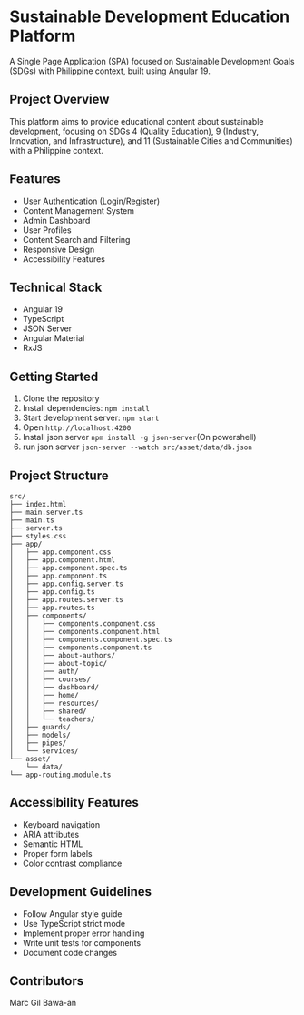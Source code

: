 # Sustainable Development Education Platform

A Single Page Application (SPA) focused on Sustainable Development Goals (SDGs) with Philippine context, built using Angular 19.

## Project Overview

This platform aims to provide educational content about sustainable development, focusing on SDGs 4 (Quality Education), 9 (Industry, Innovation, and Infrastructure), and 11 (Sustainable Cities and Communities) with a Philippine context.

## Features

- User Authentication (Login/Register)
- Content Management System
- Admin Dashboard
- User Profiles
- Content Search and Filtering
- Responsive Design
- Accessibility Features

## Technical Stack

- Angular 19
- TypeScript
- JSON Server
- Angular Material
- RxJS

## Getting Started

1. Clone the repository
2. Install dependencies: `npm install`
3. Start development server: `npm start`
4. Open `http://localhost:4200`
5. Install json server  `npm install -g json-server`(On powershell)
6. run json server  `json-server --watch src/asset/data/db.json`

## Project Structure

```
src/
├── index.html
├── main.server.ts
├── main.ts
├── server.ts
├── styles.css
├── app/
│   ├── app.component.css
│   ├── app.component.html
│   ├── app.component.spec.ts
│   ├── app.component.ts
│   ├── app.config.server.ts
│   ├── app.config.ts
│   ├── app.routes.server.ts
│   ├── app.routes.ts
│   ├── components/
│   │   ├── components.component.css
│   │   ├── components.component.html
│   │   ├── components.component.spec.ts
│   │   ├── components.component.ts
│   │   ├── about-authors/
│   │   ├── about-topic/
│   │   ├── auth/
│   │   ├── courses/
│   │   ├── dashboard/
│   │   ├── home/
│   │   ├── resources/
│   │   ├── shared/
│   │   └── teachers/
│   ├── guards/
│   ├── models/
│   ├── pipes/
│   └── services/
└── asset/
    └── data/
└── app-routing.module.ts
```

## Accessibility Features

- Keyboard navigation
- ARIA attributes
- Semantic HTML
- Proper form labels
- Color contrast compliance

## Development Guidelines

- Follow Angular style guide
- Use TypeScript strict mode
- Implement proper error handling
- Write unit tests for components
- Document code changes

## Contributors

Marc Gil Bawa-an


